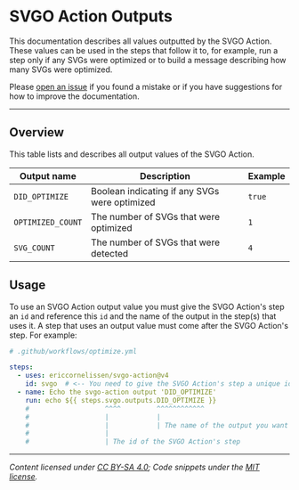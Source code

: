 # SVGO Action Outputs

This documentation describes all values outputted by the SVGO Action. These
values can be used in the steps that follow it to, for example, run a step only
if any SVGs were optimized or to build a message describing how many SVGs were
optimized.

Please [open an issue] if you found a mistake or if you have suggestions for how
to improve the documentation.

---

## Overview

This table lists and describes all output values of the SVGO Action.

| Output name       | Description                                   | Example |
| ----------------- | --------------------------------------------- | ------- |
| `DID_OPTIMIZE`    | Boolean indicating if any SVGs were optimized | `true`  |
| `OPTIMIZED_COUNT` | The number of SVGs that were optimized        | `1`     |
| `SVG_COUNT`       | The number of SVGs that were detected         | `4`     |

## Usage

To use an SVGO Action output value you must give the SVGO Action's step an `id`
and reference this `id` and the name of the output in the step(s) that uses it.
A step that uses an output value must come after the SVGO Action's step. For
example:

```yml
# .github/workflows/optimize.yml

steps:
  - uses: ericcornelissen/svgo-action@v4
    id: svgo  # <-- You need to give the SVGO Action's step a unique id
  - name: Echo the svgo-action output 'DID_OPTIMIZE'
    run: echo ${{ steps.svgo.outputs.DID_OPTIMIZE }}
    #                   ^^^^         ^^^^^^^^^^^^
    #                   |            |
    #                   |            | The name of the output you want to use
    #                   |
    #                   | The id of the SVGO Action's step
```

---

_Content licensed under [CC BY-SA 4.0]; Code snippets under the [MIT license]._

[cc by-sa 4.0]: https://creativecommons.org/licenses/by-sa/4.0/
[mit license]: https://opensource.org/license/mit/
[open an issue]: https://github.com/ericcornelissen/svgo-action/issues/new?labels=docs&template=documentation.md
